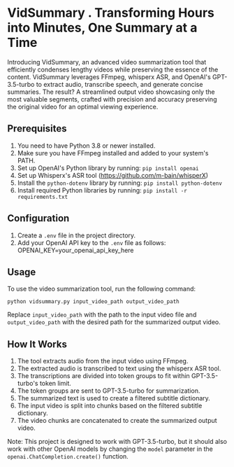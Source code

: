 # VidSummary . Transforming Hours into Minutes, One Summary at a Time

Introducing VidSummary, an advanced video summarization tool that efficiently condenses lengthy videos while preserving the essence of the content. VidSummary leverages FFmpeg, whisperx ASR, and OpenAI's GPT-3.5-turbo to extract audio, transcribe speech, and generate concise summaries. The result? A streamlined output video showcasing only the most valuable segments, crafted with precision and accuracy preserving the original video for an optimal viewing experience.

## Prerequisites

1. You need to have Python 3.8 or newer installed.
2. Make sure you have FFmpeg installed and added to your system's PATH.
3. Set up OpenAI's Python library by running: `pip install openai`
4. Set up Whisperx's ASR tool (https://github.com/m-bain/whisperX)
5. Install the `python-dotenv` library by running: `pip install python-dotenv`
6. Install required Python libraries by running: `pip install -r requirements.txt`

## Configuration

1. Create a `.env` file in the project directory.
2. Add your OpenAI API key to the `.env` file as follows: OPENAI_KEY=your_openai_api_key_here

## Usage

To use the video summarization tool, run the following command:

```console
python vidsummary.py input_video_path output_video_path
```

Replace `input_video_path` with the path to the input video file and `output_video_path` with the desired path for the summarized output video.

## How It Works

1. The tool extracts audio from the input video using FFmpeg.
2. The extracted audio is transcribed to text using the whisperx ASR tool.
3. The transcriptions are divided into token groups to fit within GPT-3.5-turbo's token limit.
4. The token groups are sent to GPT-3.5-turbo for summarization.
5. The summarized text is used to create a filtered subtitle dictionary.
6. The input video is split into chunks based on the filtered subtitle dictionary.
7. The video chunks are concatenated to create the summarized output video.

Note: This project is designed to work with GPT-3.5-turbo, but it should also work with other OpenAI models by changing the `model` parameter in the `openai.ChatCompletion.create()` function.
